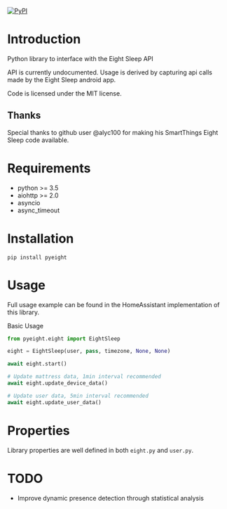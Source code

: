 [![PyPI](https://img.shields.io/pypi/v/pyEight.svg)](https://pypi.python.org/pypi/pyEight)

# Introduction
Python library to interface with the Eight Sleep API

API is currently undocumented.  Usage is derived by capturing api calls made by the Eight Sleep android app.

Code is licensed under the MIT license.

## Thanks

Special thanks to github user @alyc100 for making his SmartThings Eight Sleep code available.

# Requirements

* python >= 3.5
* aiohttp >= 2.0
* asyncio
* async_timeout

# Installation

```pip install pyeight```

# Usage

Full usage example can be found in the HomeAssistant implementation of this library.

Basic Usage
```python
from pyeight.eight import EightSleep

eight = EightSleep(user, pass, timezone, None, None)

await eight.start()

# Update mattress data, 1min interval recommended
await eight.update_device_data()

# Update user data, 5min interval recommended
await eight.update_user_data()

```

# Properties

Library properties are well defined in both ```eight.py``` and ```user.py```.

# TODO

* Improve dynamic presence detection through statistical analysis
